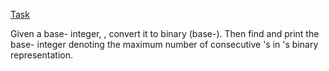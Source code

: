 [Task](https://www.hackerrank.com/challenges/30-binary-numbers/problem)

Given a base- integer, , convert it to binary (base-). Then find and print the base- integer denoting the maximum number of consecutive 's in 's binary representation.